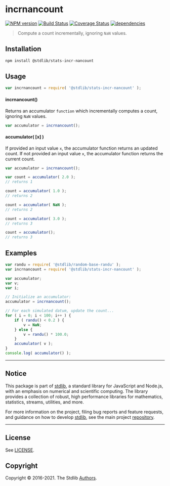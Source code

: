 <!--

@license Apache-2.0

Copyright (c) 2020 The Stdlib Authors.

Licensed under the Apache License, Version 2.0 (the "License");
you may not use this file except in compliance with the License.
You may obtain a copy of the License at

   http://www.apache.org/licenses/LICENSE-2.0

Unless required by applicable law or agreed to in writing, software
distributed under the License is distributed on an "AS IS" BASIS,
WITHOUT WARRANTIES OR CONDITIONS OF ANY KIND, either express or implied.
See the License for the specific language governing permissions and
limitations under the License.

-->

# incrnancount

[![NPM version][npm-image]][npm-url] [![Build Status][test-image]][test-url] [![Coverage Status][coverage-image]][coverage-url] [![dependencies][dependencies-image]][dependencies-url]

> Compute a count incrementally, ignoring `NaN` values.

<section class="installation">

## Installation

```bash
npm install @stdlib/stats-incr-nancount
```

</section>

<section class="usage">

## Usage

```javascript
var incrnancount = require( '@stdlib/stats-incr-nancount' );
```

#### incrnancount()

Returns an accumulator `function` which incrementally computes a count, ignoring `NaN` values.

```javascript
var accumulator = incrnancount();
```

#### accumulator( \[x] )

If provided an input value `x`, the accumulator function returns an updated count. If not provided an input value `x`, the accumulator function returns the current count.

```javascript
var accumulator = incrnancount();

var count = accumulator( 2.0 );
// returns 1

count = accumulator( 1.0 );
// returns 2

count = accumulator( NaN );
// returns 2

count = accumulator( 3.0 );
// returns 3

count = accumulator();
// returns 3
```

</section>

<!-- /.usage -->

<section class="examples">

## Examples

<!-- eslint no-undef: "error" -->

```javascript
var randu = require( '@stdlib/random-base-randu' );
var incrnancount = require( '@stdlib/stats-incr-nancount' );

var accumulator;
var v;
var i;

// Initialize an accumulator:
accumulator = incrnancount();

// For each simulated datum, update the count...
for ( i = 0; i < 100; i++ ) {
    if ( randu() < 0.2 ) {
        v = NaN;
    } else {
        v = randu() * 100.0;
    }
    accumulator( v );
}
console.log( accumulator() );
```

</section>

<!-- /.examples -->


<section class="main-repo" >

* * *

## Notice

This package is part of [stdlib][stdlib], a standard library for JavaScript and Node.js, with an emphasis on numerical and scientific computing. The library provides a collection of robust, high performance libraries for mathematics, statistics, streams, utilities, and more.

For more information on the project, filing bug reports and feature requests, and guidance on how to develop [stdlib][stdlib], see the main project [repository][stdlib].

---

## License

See [LICENSE][stdlib-license].


## Copyright

Copyright &copy; 2016-2021. The Stdlib [Authors][stdlib-authors].

</section>

<!-- /.stdlib -->

<!-- Section for all links. Make sure to keep an empty line after the `section` element and another before the `/section` close. -->

<section class="links">

[npm-image]: http://img.shields.io/npm/v/@stdlib/stats-incr-nancount.svg
[npm-url]: https://npmjs.org/package/@stdlib/stats-incr-nancount

[test-image]: https://github.com/stdlib-js/stats-incr-nancount/actions/workflows/test.yml/badge.svg
[test-url]: https://github.com/stdlib-js/stats-incr-nancount/actions/workflows/test.yml

[coverage-image]: https://img.shields.io/codecov/c/github/stdlib-js/stats-incr-nancount/main.svg
[coverage-url]: https://codecov.io/github/stdlib-js/stats-incr-nancount?branch=main

[dependencies-image]: https://img.shields.io/david/stdlib-js/stats-incr-nancount
[dependencies-url]: https://david-dm.org/stdlib-js/stats-incr-nancount/main

[stdlib]: https://github.com/stdlib-js/stdlib

[stdlib-authors]: https://github.com/stdlib-js/stdlib/graphs/contributors

[stdlib-license]: https://raw.githubusercontent.com/stdlib-js/stats-incr-nancount/main/LICENSE

</section>

<!-- /.links -->
